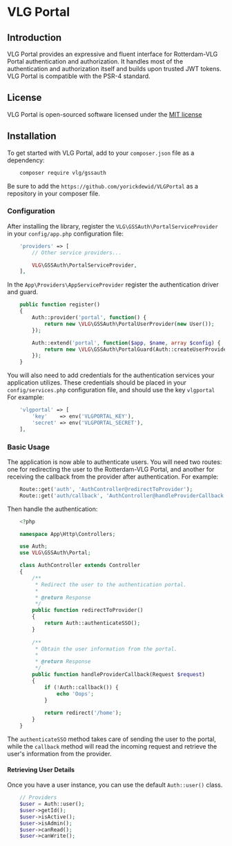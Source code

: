 # VLG Portal

## Introduction

VLG Portal provides an expressive and fluent interface for Rotterdam-VLG Portal authentication and authorization. It handles most of the authentication and authorization itself and builds upon trusted JWT tokens. VLG Portal is compatible with the PSR-4 standard.

## License

VLG Portal is open-sourced software licensed under the [MIT license](http://opensource.org/licenses/MIT)

## Installation

To get started with VLG Portal, add to your `composer.json` file as a dependency:

```bash
    composer require vlg/gssauth
```

Be sure to add the `https://github.com/yorickdewid/VLGPortal` as a repository in your composer file.

### Configuration

After installing the library, register the `VLG\GSSAuth\PortalServiceProvider` in your `config/app.php` configuration file:

```php
    'providers' => [
        // Other service providers...

        VLG\GSSAuth\PortalServiceProvider,
    ],
```

In the `App\Providers\AppServiceProvider` register the authentication driver and guard.

```php
    public function register()
    {
        Auth::provider('portal', function() {
            return new \VLG\GSSAuth\PortalUserProvider(new User());
        });

        Auth::extend('portal', function($app, $name, array $config) {
            return new \VLG\GSSAuth\PortalGuard(Auth::createUserProvider($config['provider']));
        });
    }
```

You will also need to add credentials for the authentication services your application utilizes. These credentials should be placed in your `config/services.php` configuration file, and should use the key `vlgportal` For example:

```php
    'vlgportal' => [
        'key'    => env('VLGPORTAL_KEY'),
        'secret' => env('VLGPORTAL_SECRET'),
    ],
```

### Basic Usage

The application is now able to authenticate users. You will need two routes: one for redirecting the user to the Rotterdam-VLG Portal, and another for receiving the callback from the provider after authentication. For example:

```php
    Route::get('auth', 'AuthController@redirectToProvider');
    Route::get('auth/callback', 'AuthController@handleProviderCallback');
```

Then handle the authentication:

```php
    <?php

    namespace App\Http\Controllers;

    use Auth;
    use VLG\GSSAuth\Portal;

    class AuthController extends Controller
    {
        /**
         * Redirect the user to the authentication portal.
         *
         * @return Response
         */
        public function redirectToProvider()
        {
            return Auth::authenticateSSO();
        }
    
        /**
         * Obtain the user information from the portal.
         *
         * @return Response
         */
        public function handleProviderCallback(Request $request)
        {
            if (!Auth::callback()) {
                echo 'Oops';
            }
    
            return redirect('/home');
        }
    }
```

The `authenticateSSO` method takes care of sending the user to the portal, while the `callback` method will read the incoming request and retrieve the user's information from the provider.


#### Retrieving User Details

Once you have a user instance, you can use the default `Auth::user()` class.

```php
    // Providers
    $user = Auth::user();
    $user->getId();
    $user->isActive();
    $user->isAdmin();
    $user->canRead();
    $user->canWrite();
```

